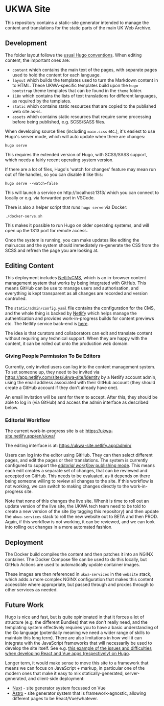 UKWA Site
=========

This repository contains a static-site generator intended to manage the content and translations for the static parts of the main UK Web Archive.

## Development

The folder layout follows the [usual Hugo conventions](https://gohugo.io/getting-started/directory-structure/). When editing content, the important ones are:

- `content` which contains the main text of the pages, with separate pages used to hold the content for each language.
- `layout` which builds the templates used to turn the Markdown content in to HTML. These UKWA-specific templates build upon the `hugo-bootstrap` theme templates that can be found in the `theme` folder.
- `i18n` which contains the lists of text translations for different languages, as required by the templates.
- `static` which contains static resources that are copied to the published web site as-is.
- `assets` which contains static resources that require some processing before being published, e.g. SCSS/SASS files.

When developing source files (including `main.scss` etc.), it's easiest to use Hugo's server mode, which will auto update when there are changes:

    hugo serve

This requires the extended version of Hugo, with SCSS/SASS support, which needs a fairly recent operating system version.

If there are a lot of files, Hugo's 'watch for changes' feature may mean run out of file handles, so you can disable it like this:

    hugo serve --watch=false

This will launch a service on http://localhost:1313/ which you can connect to locally or e.g. via forwarded port in VSCode.

There is also a helper script that runs `hugo serve` via Docker:

    ./docker-serve.sh

This makes it possible to run Hugo on older operating systems, and will open up the 1313 port for remote access.

Once the system is running, you can make updates like editing the main.scss and the system should immediately re-generate the CSS from the SCSS and refresh the page you are looking at.

## Editing Content

This deployment includes [NetlifyCMS](https://www.netlifycms.org/), which is an in-browser content management system that works by being integrated with GitHub. This means GitHub can be use to manage users and authorisation, and everything is kept transparent as all changes are recorded and version controlled.

The `static/admin/config.yaml` file contains the configuration for the CMS, and the whole thing is backed by [Netlify](https://www.netlify.com/) which helps manage the authentication and provides work-in-progress builds for content previews etc. The Netlify service back-end is [here](https://app.netlify.com/sites/ukwa-site/).

The idea is that curators and collaborators can edit and translate content without requiring any technical support.  When they are happy with the content, it can be rolled out onto the production web domain.

### Giving People Permission To Be Editors

Currently, only invited users can log into the content management system. To set someone up, they need to be invited via https://app.netlify.com/sites/ukwa-site/identity by a Netlify account admin, using the email address associated with their GitHub account (they should create a GitHub account if they don't already have one).

An email invitation will be sent for them to accept. After this, they should be able to log in (via GitHub) and access the admin interface as described below.

### Editorial Workflow

The current work-in-progress site is at: https://ukwa-site.netlify.app/en/ukwa/

The editing interface is at: https://ukwa-site.netlify.app/admin/

Users can log into the editor using GitHub. They can then select different pages, and edit the pages or their translations.  The system is currently configured to support the [_editorial workflow_ publishing mode](https://www.netlifycms.org/docs/configuration-options/#publish-mode).  This means each edit creates a separate set of changes, that can be reviewed and accepted on GitHub.  This needs to be evaluated, as it depends on there being someone willing to review all changes to the site.  If this workflow is not working, we can switch to making changes directly to the work-in-progress site.

Note that none of this changes the live site.  Whenit is time to roll out an update version of the live site, the UKWA tech team need to be told to create a new version of the site (by tagging this repository) and then update the `ukwa-services` stack to roll the new website out to BETA and then PROD. Again, if this workflow is not working, it can be reviewed, and we can look into rolling out changes in a more automated fashion.

## Deployment

The Docker build compiles the content and then patches it into an NGINX container.  The Docker Compose file can be used to do this locally, but GitHub Actions are used to automatically update container images.

These images are then referenced in `ukwa-services` in the `website` stack, which adds a more complex NGINX configuration that makes this content accessible where appropriate, but passed through and proxies through to other services as needed.

## Future Work

Hugo is nice and fast, but is quite opinionated in that it forces a lot of structure (e.g. the different Bundles) that we don't really need, and the templating system effectively requires you to have a basic understanding of the Go language (potentially meaning we need a wider range of skills to maintain this long term).  There are also limitations in how well it can integrate with the JavaScript frameworks that will necessarily be used to develop the site itself. See e.g. [this example of the issues and difficulties when developing React and Vue apps (respectively) on Hugo](https://forum.vuejs.org/t/how-do-i-get-vue-to-work-with-hugo-server/115628).

Longer term, it would make sense to move this site to a framework that means we can focus on JavaScript + markup, in particular one of the modern ones that make it easy to mix statically-generated, server-generated, and client-side deployment:

- [Nuxt](https://nuxtjs.org/) - site generator system focussed on Vue
- [Astro](https://astro.build/) - site generator system that is framework-agnostic, allowing different pages to be React/Vue/whatever.

